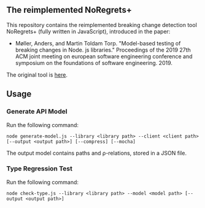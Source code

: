 
## The reimplemented NoRegrets+

This repository contains the reimplemented breaking change detection tool NoRegrets+ (fully written in JavaScript), introduced in the paper:


- Møller, Anders, and Martin Toldam Torp. "Model-based testing of breaking changes in Node. js libraries." Proceedings of the 2019 27th ACM joint meeting on european software engineering conference and symposium on the foundations of software engineering. 2019.

The original tool is [here](https://github.com/cs-au-dk/noregrets).

## Usage

### Generate API Model

Run the following command:

```
node generate-model.js --library <library path> --client <client path> [--output <output path>] [--compress] [--mocha]
```

The output model contains paths and ρ-relations, stored in a JSON file.

### Type Regression Test

Run the following command:

```
node check-type.js --library <library path> --model <model path> [--output <output path>]
```